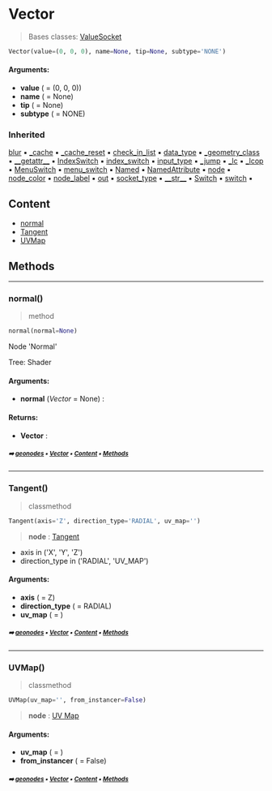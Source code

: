# Vector

> Bases classes: [ValueSocket](geono-socke-valuesocket.md#valuesocket)

``` python
Vector(value=(0, 0, 0), name=None, tip=None, subtype='NONE')
```



#### Arguments:
- **value** ( = (0, 0, 0))
- **name** ( = None)
- **tip** ( = None)
- **subtype** ( = NONE)

### Inherited

[blur](geono-socket.md#blur) :black_small_square: [\_cache](geono-socke-nodecache.md#_cache) :black_small_square: [\_cache_reset](geono-socke-nodecache.md#_cache_reset) :black_small_square: [check_in_list](geono-socket.md#check_in_list) :black_small_square: [data_type](geono-socket.md#data_type) :black_small_square: [\_geometry_class](geono-socket.md#_geometry_class) :black_small_square: [\_\_getattr__](geono-socket.md#__getattr__) :black_small_square: [IndexSwitch](geono-socket.md#indexswitch) :black_small_square: [index_switch](geono-socket.md#index_switch) :black_small_square: [input_type](geono-socket.md#input_type) :black_small_square: [\_jump](geono-socket.md#_jump) :black_small_square: [\_lc](geono-socket.md#_lc) :black_small_square: [\_lcop](geono-socket.md#_lcop) :black_small_square: [MenuSwitch](geono-socket.md#menuswitch) :black_small_square: [menu_switch](geono-socket.md#menu_switch) :black_small_square: [Named](geono-socke-valuesocket.md#named) :black_small_square: [NamedAttribute](geono-socke-valuesocket.md#namedattribute) :black_small_square: [node](geono-socket.md#node) :black_small_square: [node_color](geono-socket.md#node_color) :black_small_square: [node_label](geono-socket.md#node_label) :black_small_square: [out](geono-socket.md#out) :black_small_square: [socket_type](geono-socket.md#socket_type) :black_small_square: [\_\_str__](geono-socket.md#__str__) :black_small_square: [Switch](geono-socket.md#switch) :black_small_square: [switch](geono-socket.md#switch) :black_small_square:

## Content

- [normal](geono-vector.md#normal)
- [Tangent](geono-vector.md#tangent)
- [UVMap](geono-vector.md#uvmap)

## Methods



----------
### normal()

> method

``` python
normal(normal=None)
```

Node 'Normal'

Tree: Shader

#### Arguments:
- **normal** (_Vector_ = None) : 



#### Returns:
- **Vector** :

##### <sub>:arrow_right: [geonodes](index.md#geonodes) :black_small_square: [Vector](geono-vector.md#vector) :black_small_square: [Content](geono-vector.md#content) :black_small_square: [Methods](geono-vector.md#methods)</sub>

----------
### Tangent()

> classmethod

``` python
Tangent(axis='Z', direction_type='RADIAL', uv_map='')
```

> **node** : [Tangent](https://docs.blender.org/manual/en/latest/modeling/geometry_nodes/../../render/shader_nodes/input/tangent.html)
- axis in ('X', 'Y', 'Z')
- direction_type in ('RADIAL', 'UV_MAP')

#### Arguments:
- **axis** ( = Z)
- **direction_type** ( = RADIAL)
- **uv_map** ( = )

##### <sub>:arrow_right: [geonodes](index.md#geonodes) :black_small_square: [Vector](geono-vector.md#vector) :black_small_square: [Content](geono-vector.md#content) :black_small_square: [Methods](geono-vector.md#methods)</sub>

----------
### UVMap()

> classmethod

``` python
UVMap(uv_map='', from_instancer=False)
```

> **node** : [UV Map](https://docs.blender.org/manual/en/latest/modeling/geometry_nodes/../../render/shader_nodes/input/uv_map.html)

#### Arguments:
- **uv_map** ( = )
- **from_instancer** ( = False)

##### <sub>:arrow_right: [geonodes](index.md#geonodes) :black_small_square: [Vector](geono-vector.md#vector) :black_small_square: [Content](geono-vector.md#content) :black_small_square: [Methods](geono-vector.md#methods)</sub>
